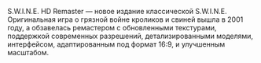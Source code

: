 S.W.I.N.E. HD Remaster — новое издание классической S.W.I.N.E. Оригинальная игра о грязной войне кроликов и свиней вышла в 2001 году, а обзавелась ремастером с обновленными текстурами, поддержкой современных разрешений, детализированными моделями, интерфейсом, адаптированным под формат 16:9, и улучшенным масштабом.